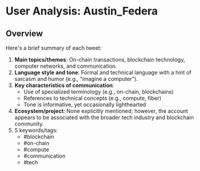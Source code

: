 # User Analysis: Austin_Federa

## Overview

Here's a brief summary of each tweet:

1. **Main topics/themes**: On-chain transactions, blockchain technology, computer networks, and communication.
2. **Language style and tone**: Formal and technical language with a hint of sarcasm and humor (e.g., "imagine a computer").
3. **Key characteristics of communication**:
	* Use of specialized terminology (e.g., on-chain, blockchains)
	* References to technical concepts (e.g., compute, fiber)
	* Tone is informative, yet occasionally lighthearted
4. **Ecosystem/project**: None explicitly mentioned; however, the account appears to be associated with the broader tech industry and blockchain community.
5. 5 keywords/tags:
    * #blockchain
    * #on-chain
    * #compute
    * #communication
    * #tech